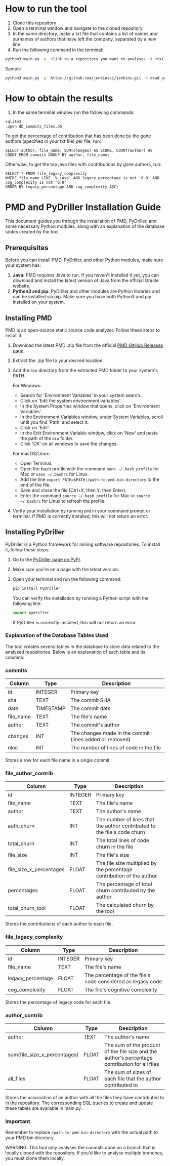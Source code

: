 

# How to run the tool
1. Clone this repository
2. Open a terminal window and navigate to the cloned repository
3. In the same directory, make a txt file that contains a list of names and surnames of authors that have left the company, separated by a new line
3. Run the following command in the terminal:

```bash
python3 main.py -g  <link to a repository you want to analyse> -t <txt file>
```
Sample
```bash
python3 main.py -g  https://github.com/jenkinsci/jenkins.git -t dead_authors.txt
```
# How to obtain the results
1. In the same terminal window run the following commands:
```bash
sqlite3
.open db_commits_files.db
```
To get the percentage of contribution that has been done by the gone authors (specified in your txt file) per file, run:
```
SELECT author, file_name, SUM(changes) AS SCORE, COUNT(author) AS COUNT FROM commits GROUP BY author, file_name;
```
Otherwise, to get the top java files with contributions by gone authors, run:

```
SELECT * FROM file_legacy_complexity
WHERE file_name LIKE '%.java' AND legacy_percentage is not '0.0' AND cog_complexity is not '0.0'
ORDER BY legacy_percentage AND cog_complexity ASC;
```


# PMD and PyDriller Installation Guide

This document guides you through the installation of PMD, PyDriller, and some necessary Python modules, along with an explanation of the database tables created by the tool.

## Prerequisites

Before you can install PMD, PyDriller, and other Python modules, make sure your system has:

1. **Java:** PMD requires Java to run. If you haven't installed it yet, you can download and install the latest version of Java from the official Oracle website.
2. **Python3 and pip:** PyDriller and other modules are Python libraries and can be installed via pip. Make sure you have both Python3 and pip installed on your system.

## Installing PMD

PMD is an open-source static source code analyzer. Follow these steps to install it:

1. Download the latest PMD .zip file from the official [PMD GitHub Releases page](https://github.com/pmd/pmd/releases).
2. Extract the .zip file to your desired location.
3. Add the `bin` directory from the extracted PMD folder to your system's PATH. 
   
   For Windows:
   - Search for 'Environment Variables' in your system search.
   - Click on 'Edit the system environment variables'.
   - In the System Properties window that opens, click on 'Environment Variables'.
   - In the Environment Variables window, under System Variables, scroll until you find 'Path' and select it.
   - Click on 'Edit'.
   - In the Edit Environment Variable window, click on 'New' and paste the path of the `bin` folder.
   - Click 'OK' on all windows to save the changes.
   
   For macOS/Linux:
   - Open Terminal.
   - Open the bash profile with the command `nano ~/.bash_profile` for Mac or `nano ~/.bashrc` for Linux.
   - Add the line `export PATH=$PATH:/path-to-pmd-bin-directory` to the end of the file.
   - Save and close the file (Ctrl+X, then Y, then Enter).
   - Enter the command `source ~/.bash_profile` for Mac or `source ~/.bashrc` for Linux to refresh the profile.
4. Verify your installation by running `pmd` in your command prompt or terminal. If PMD is correctly installed, this will not return an error.

## Installing PyDriller

PyDriller is a Python framework for mining software repositories. To install it, follow these steps:

1. Go to the [PyDriller page on PyPI](https://pypi.org/project/PyDriller/).
2. Make sure you’re on a page with the latest version.
3. Open your terminal and run the following command:

   ```bash
   pip install PyDriller
   ```
   
   You can verify the installation by running a Python script with the following line:

   ```python
   import pydriller
   ```
   
   If PyDriller is correctly installed, this will not return an error.



### Explanation of the Database Tables Used

The tool creates several tables in the database to store data related to the analyzed repositories. Below is an explanation of each table and its columns:



### commits



| Column | Type | Description |
| --- | --- | --- |
| id | INTEGER | Primary key |
| sha | TEXT | The commit SHA |
| date | TIMESTAMP | The commit date |
| file_name | TEXT | The file's name |
| author | TEXT | The commit's author |
| changes | INT | The changes made in the commit (lines added or removed) |
| nloc | INT | The number of lines of code in the file |

Stores a row for each file name in a single commit. 


### file_author_contrib



| Column | Type | Description |
| --- | --- | --- |
| id | INTEGER | Primary key |
| file_name | TEXT | The file's name |
| author | TEXT | The author's name |
| auth_churn | INT | The number of lines that the author contributed to the file's code churn |
| total_churn | INT | The total lines of code churn in the file |
| file_size | INT | The file's size |
| file_size_x_percentages | FLOAT | The file size multiplied by the percentage contribution of the author |
| percentages | FLOAT | The percentage of total churn contributed by the author |
| total_churn_tool | FLOAT | The calculated churn by the tool |

Stores the contributions of each author to each file.


### file_legacy_complexity

| Column | Type | Description |
| --- | --- | --- |
| id | INTEGER | Primary key |
| file_name | TEXT | The file's name |
| legacy_percentage | FLOAT | The percentage of the file's code considered as legacy code |
| cog_complexity | FLOAT | The file's cognitive complexity |


Stores the percentage of legacy code for each file.

### author_contrib



| Column | Type | Description |
| --- | --- | --- |
| author | TEXT | The author's name |
| sum(file_size_x_percentages) | FLOAT | The sum of the product of the file size and the author's percentage contribution for all files |
| all_files | FLOAT | The sum of sizes of each file that the author contributed to |

Stores the association of an author with all the files they have contributed to in the repository.
The corresponding SQL queries to create and update these tables are available in main.py .

### Important

Remember to replace `/path-to-pmd-bin-directory` with the actual path to your PMD bin directory.

WARNING: This tool only analyses the commits done on a branch that is locally cloned with the repository. If you'd like to analyse multiple branches, you must clone them locally.
